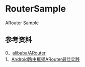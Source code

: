 # RouterSample

ARouter Sample


## 参考资料
0、[alibaba/ARouter](https://github.com/alibaba/ARouter)     
1、[Android路由框架ARouter最佳实践](https://blog.csdn.net/zhaoyanjun6/article/details/76165252)   



